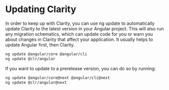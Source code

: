 # Updating Clarity

In order to keep up with Clarity, you can use ng update to automatically update Clarity to the latest version in your Angular project. This will also run any migration schematics, which can update code for you or warn you about changes in Clarity that affect your application. It usually helps to update Angular first, then Clarity.

<doc-code>

```bash
ng update @angular/core @angular/cli
ng update @clr/angular
```

</doc-code>

If you want to update to a prerelease version, you can do so by running:

<doc-code>

```bash
ng update @angular/core@next @angular/cli@next
ng update @clr/angular@next
```

</doc-code>
